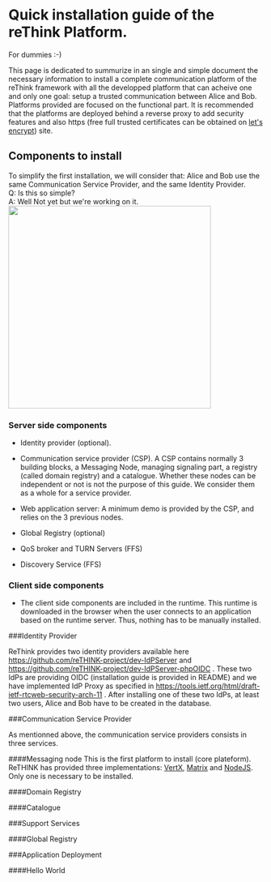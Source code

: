 # Quick installation guide of the reThink Platform.
For dummies :-)

This page is dedicated to summurize in an single and simple document the necessary information to install a complete communication platform of the reThink framework with all the developped platform that can acheive one and only one goal: setup a trusted communication between Alice and Bob.  
Platforms provided are focused on the functional part. It is recommended that the platforms are deployed behind a reverse proxy to add security features and also https (free full trusted certificates can be obtained on [let's encrypt](https://letsencrypt.org/)) site.

## Components to install
To simplify the first installation, we will consider that: Alice and Bob use the same Communication Service Provider, and the same Identity Provider.  
Q: Is this so simple?  
A: Well Not yet but we're working on it.  
<img src="https://github.com/reTHINK-project/testbeds/blob/master/docs/Testbed-Design/figures/pfTechView.png" width="400">

### Server side components

* Identity provider (optional).

* Communication service provider (CSP). A CSP contains normally 3 building blocks, a Messaging Node, managing signaling part, a registry (called domain registry) and a catalogue. Whether these nodes can be independent or not is not the purpose of this guide. We consider them as a whole for a service provider.
* Web application server: A minimum demo is provided by the CSP, and relies on the 3 previous nodes.

* Global Registry (optional)
* QoS broker and TURN Servers (FFS)
* Discovery Service (FFS)

### Client side components
* The client side components are included in the runtime. This runtime is downloaded in the browser when the user connects to an application based on the runtime server. Thus, nothing has to be manually installed.


###Identity Provider

ReThink provides two identity providers available here https://github.com/reTHINK-project/dev-IdPServer and https://github.com/reTHINK-project/dev-IdPServer-phpOIDC .
These two IdPs are providing OIDC (installation guide is provided in README) and we have implemented IdP Proxy as specified in https://tools.ietf.org/html/draft-ietf-rtcweb-security-arch-11 . After installing one of these two IdPs, at least two users, Alice and Bob have to be created in the database.

###Communication Service Provider

As mentionned above, the communication service providers consists in three services.

####Messaging node
This is the first platform to install (core plateform). ReTHINK has provided three implementations: [VertX](https://github.com/reTHINK-project/dev-msg-node-vertx), [Matrix](https://github.com/reTHINK-project/dev-msg-node-matrix) and [NodeJS](https://github.com/reTHINK-project/dev-msg-node-nodejs).  
Only one is necessary to be installed.

####Domain Registry 

####Catalogue

###Support Services

####Global Registry

###Application Deployment

####Hello World



